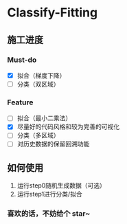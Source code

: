 # Classify-Fitting
## 施工进度
### Must-do
- [x] 拟合（梯度下降）
- [ ] 分类（双区域）
### Feature
- [ ] 拟合（最小二乘法）
- [x] 尽量好的代码风格和较为完善的可视化
- [ ] 分类（多区域）
- [ ] 对历史数据的保留回溯功能

## 如何使用
1. 运行step0随机生成数据（可选）
2. 运行step1进行分类/拟合


<h3>喜欢的话，不妨给个 star~</b>
